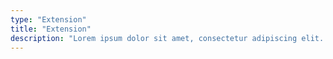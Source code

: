 ```yaml
---
type: "Extension"
title: "Extension"
description: "Lorem ipsum dolor sit amet, consectetur adipiscing elit. Nunc tempus laoreet leo sit amet iaculis."
---
```

